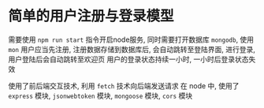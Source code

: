 # 简单的用户注册与登录模型

需要使用 `npm run start` 指令开启node服务, 同时需要打开数据库 `mongodb`, 使用 `mon`
用户应当先注册, 注册数据存储到数据库后, 会自动跳转至登陆界面, 进行登录, 用户登陆后会自动跳转至欢迎页
用户的登录状态持续一小时, 一小时后登录状态失效

使用了前后端交互技术, 利用 `fetch` 技术向后端发送请求
在 node 中, 使用了 `express` 模块, `jsonwebtoken` 模块, `mongoose` 模块, `cors` 模块
